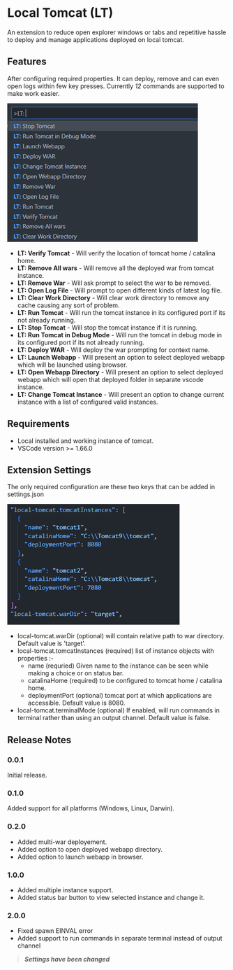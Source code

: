# <img src="img/local-tomcat.png" alt="" height="40" />Local Tomcat (LT)
An extension to reduce open explorer windows or tabs and repetitive hassle to deploy and manage applications deployed on local tomcat.

## Features
After configuring required properties. It can deploy, remove and can even open logs within few key presses. Currently *12* commands are supported to make work easier.

![Available Commands](img/commands.png)

* **LT: Verify Tomcat** - Will verify the location of tomcat home / catalina home.
* **LT: Remove All wars** - Will remove all the deployed war from tomcat instance.
* **LT: Remove War** - Will ask prompt to select the war to be removed.
* **LT: Open Log File** - Will prompt to open different kinds of latest log file.
* **LT: Clear Work Directory** - Will clear work directory to remove any cache causing any sort of problem.
* **LT: Run Tomcat** - Will run the tomcat instance in its configured port if its not already running.
* **LT: Stop Tomcat** - Will stop the tomcat instance if it is running.
* **LT: Run Tomcat in Debug Mode** - Will run the tomcat in debug mode in its configured port if its not already running.
* **LT: Deploy WAR** - Will deploy the war prompting for context name.
* **LT: Launch Webapp** - Will present an option to select deployed webapp which will be launched using browser.
* **LT: Open Webapp Directory** - Will present an option to select deployed webapp which will open that deployed folder in separate vscode instance.
* **LT: Change Tomcat Instance** - Will present an option to change current instance with a list of configured valid instances.


## Requirements

* Local installed and working instance of tomcat.
* VSCode version >= 1.66.0

## Extension Settings

The only required configuration are these two keys that can be added in settings.json

![Settings](img/settings.png)

* local-tomcat.warDir (optional) will contain relative path to war directory. Default value is 'target'.
* local-tomcat.tomcatInstances (required) list of instance objects with properties :-
    - name (requried) Given name to the instance can be seen while making a choice or on status bar.
    - catalinaHome (required) to be configured to tomcat home / catalina home.
    - deploymentPort (optional) tomcat port at which applications are accessible. Default value is 8080.
* local-tomcat.terminalMode (optional) If enabled, will run commands in terminal rather than using an output channel. Default value is false.

## Release Notes

### 0.0.1

Initial release.

### 0.1.0

Added support for all platforms (Windows, Linux, Darwin).


### 0.2.0
* Added multi-war deployement.
* Added option to open deployed webapp directory.
* Added option to launch webapp in browser.

### 1.0.0
* Added multiple instance support.
* Added status bar button to view selected instance and change it.

### 2.0.0
* Fixed spawn EINVAL error
* Added support to run commands in separate terminal instead of output channel

>***Settings have been changed***
